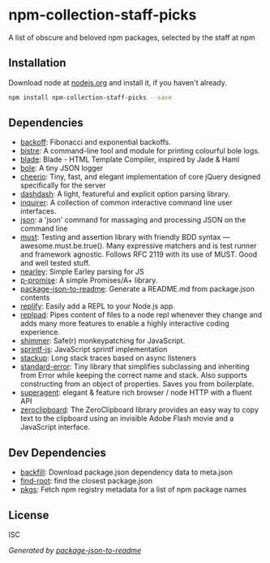 # npm-collection-staff-picks 

A list of obscure and beloved npm packages, selected by the staff at npm

## Installation

Download node at [nodejs.org](http://nodejs.org) and install it, if you haven't already.

```sh
npm install npm-collection-staff-picks --save
```



## Dependencies

- [backoff](https://github.com/MathieuTurcotte/node-backoff): Fibonacci and exponential backoffs.
- [bistre](https://github.com/hughsk/bistre): A command-line tool and module for printing colourful bole logs.
- [blade](https://github.com/bminer/node-blade): Blade - HTML Template Compiler, inspired by Jade &amp; Haml
- [bole](https://github.com/rvagg/bole): A tiny JSON logger
- [cheerio](https://github.com/cheeriojs/cheerio): Tiny, fast, and elegant implementation of core jQuery designed specifically for the server
- [dashdash](https://github.com/trentm/node-dashdash): A light, featureful and explicit option parsing library.
- [inquirer](https://github.com/SBoudrias/Inquirer.js): A collection of common interactive command line user interfaces.
- [json](https://github.com/trentm/json): a &#39;json&#39; command for massaging and processing JSON on the command line
- [must](https://github.com/moll/js-must): Testing and assertion library with friendly BDD syntax — awesome.must.be.true(). Many expressive matchers and is test runner and framework agnostic. Follows RFC 2119 with its use of MUST. Good and well tested stuff.
- [nearley](https://github.com/hardmath123/nearley): Simple Earley parsing for JS
- [p-promise](https://github.com/rkatic/p): A simple Promises/A+ library.
- [package-json-to-readme](https://github.com/zeke/package-json-to-readme): Generate a README.md from package.json contents
- [replify](https://github.com/dshaw/replify): Easily add a REPL to your Node.js app.
- [replpad](https://github.com/thlorenz/replpad): Pipes content of files to a node repl whenever they change and adds many more features to enable a highly interactive coding experience.
- [shimmer](https://github.com/othiym23/shimmer): Safe(r) monkeypatching for JavaScript.
- [sprintf-js](https://github.com/alexei/sprintf.js): JavaScript sprintf implementation
- [stackup](https://github.com/npm/npm-collection-staff-picks): Long stack traces based on async listeners
- [standard-error](https://github.com/moll/js-standard-error): Tiny library that simplifies subclassing and inheriting from Error while keeping the correct name and stack. Also supports constructing from an object of properties. Saves you from boilerplate.
- [superagent](https://github.com/visionmedia/superagent): elegant &amp; feature rich browser / node HTTP with a fluent API
- [zeroclipboard](https://github.com/zeroclipboard/zeroclipboard): The ZeroClipboard library provides an easy way to copy text to the clipboard using an invisible Adobe Flash movie and a JavaScript interface.

## Dev Dependencies

- [backfill](https://github.com/zeke/backfill): Download package.json dependency data to meta.json
- [find-root](https://github.com/agilemd/find-root): find the closest package.json
- [pkgs](https://github.com/zeke/pkgs): Fetch npm registry metadata for a list of npm package names


## License

ISC

_Generated by [package-json-to-readme](https://github.com/zeke/package-json-to-readme)_
